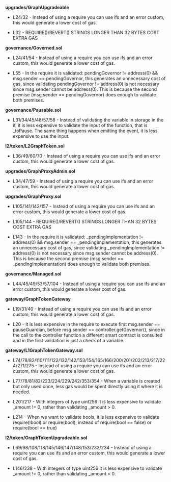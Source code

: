 **upgrades/GraphUpgradeable**
- L24/32 - Instead of using a require you can use ifs and an error custom, this would generate a lower cost of gas.

- L32 - REQUIRE()/REVERT() STRINGS LONGER THAN 32 BYTES COST EXTRA GAS


**governance/Governed.sol**
- L24/41/54 - Instead of using a require you can use ifs and an error custom, this would generate a lower cost of gas.

- L55 - In the require it is validated: pendingGovernor != address(0) && msg.sender == pendingGovernor, this generates an unnecessary cost of gas, since validating pendingGovernor != address(0) is not necessary since msg.sender cannot be address(0). This is because the second premise (msg.sender == pendingGovernor) does enough to validate both premises.


**governance/Pausable.sol**
- L31/34/45/48/57/58 - Instead of validating the variable in storage in the if, it is less expensive to validate the input of the function, that is _toPause. The same thing happens when emitting the event, it is less expensive to use the input.


**l2/token/L2GraphToken.sol**
- L36/49/60/70 - Instead of using a require you can use ifs and an error custom, this would generate a lower cost of gas.


**upgrades/GraphProxyAdmin.sol**
- L34/47/59 - Instead of using a require you can use ifs and an error custom, this would generate a lower cost of gas.


**upgrades/GraphProxy.sol**
- L105/141/142/157 - Instead of using a require you can use ifs and an error custom, this would generate a lower cost of gas.

- L105/144 - REQUIRE()/REVERT() STRINGS LONGER THAN 32 BYTES COST EXTRA GAS

- L143 - In the require it is validated: _pendingImplementation != address(0) && msg.sender == _pendingImplementation, this generates an unnecessary cost of gas, since validating _pendingImplementation != address(0) is not necessary since msg.sender cannot be address(0). This is because the second premise (msg.sender == _pendingImplementation) does enough to validate both premises.


**governance/Managed.sol**
- L44/45/49/53/57/104 - Instead of using a require you can use ifs and an error custom, this would generate a lower cost of gas.


**gateway/GraphTokenGateway**
- L19/31/40 - Instead of using a require you can use ifs and an error custom, this would generate a lower cost of gas.

- L20 - It is less expensive in the require to execute first msg.sender == pauseGuardian, before msg.sender == controller.getGovernor(), since in the call to the controller function a different smart contract is consulted and in the first validation is just a check of a variable.


**gateway/L1GraphTokenGateway.sol**
- L74/78/82/110/111/122/132/142/153/154/165/166/200/201/202/213/217/224/271/275 - Instead of using a require you can use ifs and an error custom, this would generate a lower cost of gas.

- L77/78/81/82/223/224/229/242/353/354 - When a variable is created but only used once, less gas would be spent directly using it where it is needed.

- L201/217 - With integers of type uint256 it is less expensive to validate _amount != 0, rather than validating _amount > 0.

- L214 - When we want to validate bools, it is less expensive to validate require(!bool) or require(bool), instead of require(bool == false) or require(bool == true)


**l2/token/GraphTokenUpgradeable.sol**
- L69/98/108/118/145/146/147/148/153/233/234 - Instead of using a require you can use ifs and an error custom, this would generate a lower cost of gas.

- L146/238 - With integers of type uint256 it is less expensive to validate _amount != 0, rather than validating _amount > 0.

